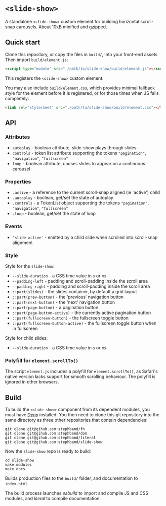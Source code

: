 # `<slide-show>`
A standalone `<slide-show>` custom element for building horizontal scroll-snap
carousels. About 10kB minified and gzipped.


## Quick start

Clone this repository, or copy the files in `build/`, into your front-end
assets. Then import `build/element.js`:

```html
<script type="module" src="./path/to/slide-show/build/element.js"></script>
```

This registers the `<slide-show>` custom element.

You may also include `build/element.css`, which provides minimal fallback style for
the element before it is registered, or for those times when JS fails completely:

```html
<link rel="stylesheet" src="./path/to/slide-show/build/element.css"></link>
```


## API

### Attributes

- `autoplay` - boolean attribute, slide-show plays through slides
- `controls` - token list attribute supporting the tokens `"pagination"`, `"navigation"`, `"fullscreen"`
- `loop`     - boolean attribute, causes slides to appear on a continuous carousel

### Properties

- `.active`   - a reference to the current scroll-snap aligned (ie 'active') child
- `.autoplay` - boolean, get/set the state of autoplay
- `.controls` - a TokenList object supporting the tokens `"pagination"`, `"navigation"`, `"fullscreen"`
- `.loop`     - boolean, get/set the state of loop

### Events

- `'slide-active'` - emitted by a child slide when scrolled into scroll-snap alignment

### Style

Style for the `slide-show`:

- `--slide-duration` - a CSS time value in `s` or `ms`
- `--padding-left` - padding and scroll-padding inside the scroll area
- `--padding-right` - padding and scroll-padding inside the scroll area
- `::part(slides)` - the slides container, by default a grid layout
- `::part(prev-button)` - the 'previous' navigation button
- `::part(next-button)` - the 'next' navigation button
- `::part(page-button)` - a pagination button
- `::part(page-button-active)` - the currently active pagination button
- `::part(fullscreen-button)` - the fullscreen toggle button
- `::part(fullscreen-button-active)` - the fullscreen toggle button when in fullscreen

Style for child slides:

- `--slide-duration` - a CSS time value in `s` or `ms`

### Polyfill for `element.scrollTo()`

The script `element.js` includes a polyfill for `element.scrollTo()`, as
Safari's native version lacks support for smooth scrolling behaviour. The
polyfill is ignored in other browsers.


## Build

To build the `<slide-show>` component from its dependent modules, you must have
[_Deno_](https://deno.land/) installed. You then need to clone this git
repository into the same directory as three other repositories that contain
dependencies:

```cli
git clone git@gihub.com:stephband/fn
git clone git@gihub.com:stephband/dom
git clone git@gihub.com:stephband/literal
git clone git@gihub.com:stephband/slide-show
```

Now the `slide-show` repo is ready to build:

```cli
cd slide-show
make modules
make docs
```

Builds production files to the `build/` folder, and documentation to `index.html`.

The build process launches *esbuild* to import and compile JS and CSS modules,
and *literal* to compile documentation.
